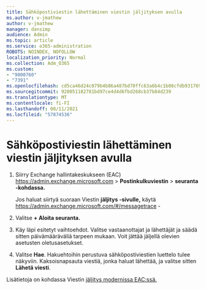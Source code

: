 ```yaml
---
title: Sähköpostiviestin lähettäminen viestin jäljityksen avulla
ms.author: v-jmathew
author: v-jmathew
manager: dansimp
audience: Admin
ms.topic: article
ms.service: o365-administration
ROBOTS: NOINDEX, NOFOLLOW
localization_priority: Normal
ms.collection: Adm_O365
ms.custom:
- "9000760"
- "7391"
ms.openlocfilehash: cd5ca46d24c079b4b86a487bd70ffc63a6b4c1b08cfdb931769db8d16db3c3fd
ms.sourcegitcommit: 920051182781bd97ce4d4d6fbd268cb37b84d239
ms.translationtype: MT
ms.contentlocale: fi-FI
ms.lasthandoff: 08/11/2021
ms.locfileid: "57874536"
---
```

# <a name="submit-an-email-message-using-message-trace"></a>Sähköpostiviestin lähettäminen viestin jäljityksen avulla

1. Siirry Exchange hallintakeskukseen (EAC) <https://admin.exchange.microsoft.com> \> **Postinkulkuviestin** \> **seuranta -kohdassa.**

   Jos haluat siirtyä suoraan Viestin **jäljitys -sivulle,** käytä <https://admin.exchange.microsoft.com/#/messagetrace> -

2. Valitse **+ Aloita seuranta.**
3. Käy läpi esitetyt vaihtoehdot. Valitse vastaanottajat ja lähettäjät ja säädä sitten päivämääräväliä tarpeen mukaan. Voit jättää jäljellä olevien asetusten oletusasetukset.
4. Valitse **Hae**. Hakuehtoihin perustuva sähköpostiviestien luettelo tulee näkyviin. Kaksoisnapsauta viestiä, jonka haluat lähettää, ja valitse sitten **Lähetä viesti**.

Lisätietoja on kohdassa Viestin [jäljitys modernissa EAC:ssä.](https://docs.microsoft.com/exchange/monitoring/trace-an-email-message/message-trace-modern-eac)
